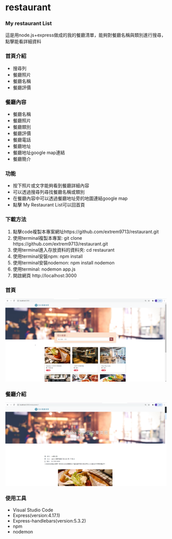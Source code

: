 # restaurant
<h3>My restaurant List</h3>
<p>
這是用node.js+express做成的我的餐廳清單，能夠對餐廳名稱與類別進行搜尋，點擊能看詳細資料
</p>
<h3>首頁介紹</h3>
<ul>
  <li>搜尋列</li>
  <li>餐廳照片</li>
  <li>餐廳名稱</li>
  <li>餐廳評價</li>
</ul>
<p>
<h3>餐廳內容</h3>
<ul>
  <li>餐廳名稱</li>
  <li>餐廳照片</li>
  <li>餐廳類別</li>
  <li>餐廳評價</li>
  <li>餐廳電話</li>
  <li>餐廳地址</li>
  <li>餐廳地址google map連結</li>
  <li>餐廳簡介</li>
</ul>
<h3>功能</h3>
<ul>
  <li>按下照片或文字能夠看到餐廳詳細內容</li>
  <li>可以透過搜尋列尋找餐廳名稱或類別</li>
  <li>在餐廳內容中可以透過餐廳地址旁的地圖連結google map</li>
  <li>點擊 My Restaurant List可以回首頁</li>
</ul>
<h3>下載方法</h3>
<ol>
  <li>點擊code複製本專案網址https://github.com/extrem9713/restaurant.git</li>
  <li>使用terminal複製本專案: git clone https://github.com/extrem9713/restaurant.git</li>
  <li>使用terminal進入存放資料的資料夾: cd restaurant</li>
  <li>使用terminal安裝npm: npm install</li>
  <li>使用terminal安裝nodemon: npm install nodemon</li>
  <li>使用terminal: nodemon app.js</li>
  <li>開啟網頁 http://localhost:3000</li>
</ol>

<h3>首頁</h3>
<img src="/public/images/restaurant1new.png">
<br>
<h3>餐廳介紹</h3>
<img src="/public/images/restaurant2new.png">
<h3>使用工具</h3>
<ul>
  <li>Visual Studio Code</li>
  <li>Express(version:4.17.1)</li>
  <li>Express-handlebars(version:5.3.2)</li>
  <li>npm</li>
  <li>nodemon</li>
</ul>
